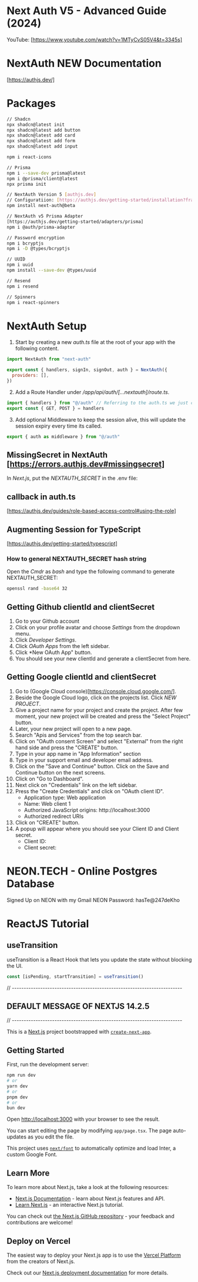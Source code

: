 # Next Auth V5 - Advanced Guide (2024)
YouTube: [https://www.youtube.com/watch?v=1MTyCvS05V4&t=3345s]

# NextAuth NEW Documentation
[https://authjs.dev/]

# Packages

```bash
// Shadcn
npx shadcn@latest init
npx shadcn@latest add button
npx shadcn@latest add card
npx shadcn@latest add form
npx shadcn@latest add input

npm i react-icons

// Prisma
npm i --save-dev prisma@latest
npm i @prisma/client@latest
npx prisma init

// NextAuth Version 5 [authjs.dev]
// Configuratiion: [https://authjs.dev/getting-started/installation?framework=Next.js]
npm install next-auth@beta

// NextAuth v5 Prisma Adapter
[https://authjs.dev/getting-started/adapters/prisma]
npm i @auth/prisma-adapter

// Password encryption
npm i bcryptjs
npm i -D @types/bcryptjs

// UUID
npm i uuid
npm install --save-dev @types/uuid

// Resend
npm i resend

// Spinners
npm i react-spinners
```

# NextAuth Setup

1. Start by creating a new *auth.ts* file at the root of your app with the following content.

```javascript
import NextAuth from "next-auth"

export const { handlers, signIn, signOut, auth } = NextAuth({
  providers: [],
})
```

2. Add a Route Handler under */app/api/auth/[...nextauth]/route.ts*.

```javascript
import { handlers } from "@/auth" // Referring to the auth.ts we just created
export const { GET, POST } = handlers
```

3. Add optional Middleware to keep the session alive, this will update the session expiry every time its called.

```javascript
export { auth as middleware } from "@/auth"
```

## MissingSecret in NextAuth [https://errors.authjs.dev#missingsecret]

In *Next.js*, put the *NEXTAUTH_SECRET* in the .env file:

## callback in auth.ts

[https://authjs.dev/guides/role-based-access-control#using-the-role]

## Augmenting Session for TypeScript

[https://authjs.dev/getting-started/typescript]



### How to general NEXTAUTH_SECRET hash string

Open the *Cmdr* as *bash* and type the following command to generate NEXTAUTH_SECRET:

```bash
openssl rand -base64 32
```

## Getting Github clientId and clientSecret

1. Go to your Github account
2. Click on your profile avatar and choose *Settings* from the dropdown menu.
3. Click *Developer Settings*.
4. Click *OAuth Apps* from the left sidebar.
5. Click *New OAuth App" button.
6. You should see your new clientId and generate a clientSecret from here.

## Getting Google clientId and clientSecret

1. Go to (Google Cloud console)[https://console.cloud.google.com/].
2. Beside the Google Cloud logo, click on the projects list. Click *NEW PROJECT*.
3. Give a project name for your project and create the project. After few moment, your new project will be created and press the "Select Project" button.
4. Later, your new project will open to a new page.
5. Search "Apis and Services" from the top search bar.
6. Click on "OAuth consent Screen" and select "External" from the right hand side and press the "CREATE" button.
7. Type in your app name in "App Information" section
8. Type in your support email and developer email address.
9. Click on the "Save and Continue" button. Click on the Save and Continue button on the next screens.
10. Click on "Go to Dashboard".
11. Next click on "Credentials" link on the left sidebar.
12. Press the "Create Credentials" and click on "OAuth client ID".
    - Application type: Web application
    - Name: Web client 1
    - Authorized JavaScript origins: http://localhost:3000
    - Authorized redirect URIs
13. Click on "CREATE" button.
14. A popup will appear where you should see your Client ID and Client secret.
    - Client ID:
    - Client secret:

# NEON.TECH - Online Postgres Database

Signed Up on NEON with my Gmail
NEON Password: hasTe@247deKho

# ReactJS Tutorial

## useTransition
useTransition is a React Hook that lets you update the state without blocking the UI.
```javascript
const [isPending, startTransition] = useTransition()
```

// ------------------------------------------------------------------------
## DEFAULT MESSAGE OF NEXTJS 14.2.5
// ------------------------------------------------------------------------

This is a [Next.js](https://nextjs.org/) project bootstrapped with [`create-next-app`](https://github.com/vercel/next.js/tree/canary/packages/create-next-app).

## Getting Started

First, run the development server:

```bash
npm run dev
# or
yarn dev
# or
pnpm dev
# or
bun dev
```

Open [http://localhost:3000](http://localhost:3000) with your browser to see the result.

You can start editing the page by modifying `app/page.tsx`. The page auto-updates as you edit the file.

This project uses [`next/font`](https://nextjs.org/docs/basic-features/font-optimization) to automatically optimize and load Inter, a custom Google Font.

## Learn More

To learn more about Next.js, take a look at the following resources:

- [Next.js Documentation](https://nextjs.org/docs) - learn about Next.js features and API.
- [Learn Next.js](https://nextjs.org/learn) - an interactive Next.js tutorial.

You can check out [the Next.js GitHub repository](https://github.com/vercel/next.js/) - your feedback and contributions are welcome!

## Deploy on Vercel

The easiest way to deploy your Next.js app is to use the [Vercel Platform](https://vercel.com/new?utm_medium=default-template&filter=next.js&utm_source=create-next-app&utm_campaign=create-next-app-readme) from the creators of Next.js.

Check out our [Next.js deployment documentation](https://nextjs.org/docs/deployment) for more details.
